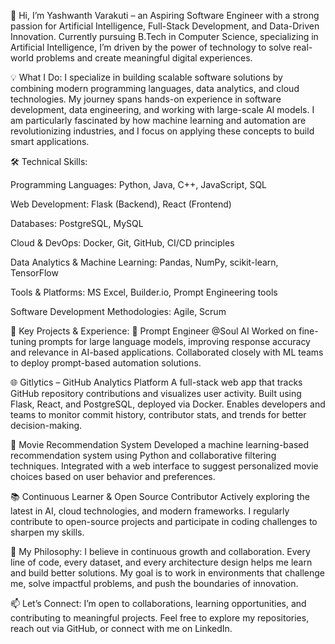👋 Hi, I’m Yashwanth Varakuti – an Aspiring Software Engineer with a strong passion for Artificial Intelligence, Full-Stack Development, and Data-Driven Innovation.
Currently pursuing B.Tech in Computer Science, specializing in Artificial Intelligence, I’m driven by the power of technology to solve real-world problems and create meaningful digital experiences.

💡 What I Do:
I specialize in building scalable software solutions by combining modern programming languages, data analytics, and cloud technologies. My journey spans hands-on experience in software development, data engineering, and working with large-scale AI models.
I am particularly fascinated by how machine learning and automation are revolutionizing industries, and I focus on applying these concepts to build smart applications.

🛠️ Technical Skills:

Programming Languages: Python, Java, C++, JavaScript, SQL

Web Development: Flask (Backend), React (Frontend)

Databases: PostgreSQL, MySQL

Cloud & DevOps: Docker, Git, GitHub, CI/CD principles

Data Analytics & Machine Learning: Pandas, NumPy, scikit-learn, TensorFlow

Tools & Platforms: MS Excel, Builder.io, Prompt Engineering tools

Software Development Methodologies: Agile, Scrum

🚀 Key Projects & Experience:
🔧 Prompt Engineer @Soul AI
Worked on fine-tuning prompts for large language models, improving response accuracy and relevance in AI-based applications. Collaborated closely with ML teams to deploy prompt-based automation solutions.

🌐 Gitlytics – GitHub Analytics Platform
A full-stack web app that tracks GitHub repository contributions and visualizes user activity.
Built using Flask, React, and PostgreSQL, deployed via Docker. Enables developers and teams to monitor commit history, contributor stats, and trends for better decision-making.

🎯 Movie Recommendation System
Developed a machine learning-based recommendation system using Python and collaborative filtering techniques. Integrated with a web interface to suggest personalized movie choices based on user behavior and preferences.

📚 Continuous Learner & Open Source Contributor
Actively exploring the latest in AI, cloud technologies, and modern frameworks. I regularly contribute to open-source projects and participate in coding challenges to sharpen my skills.

🌱 My Philosophy:
I believe in continuous growth and collaboration. Every line of code, every dataset, and every architecture design helps me learn and build better solutions. My goal is to work in environments that challenge me, solve impactful problems, and push the boundaries of innovation.

📫 Let’s Connect:
I’m open to collaborations, learning opportunities, and contributing to meaningful projects.
Feel free to explore my repositories, reach out via GitHub, or connect with me on LinkedIn.
